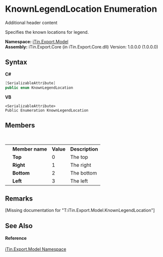 # KnownLegendLocation Enumeration
Additional header content 

Specifies the known locations for legend.

**Namespace:**&nbsp;<a href="N_iTin_Export_Model">iTin.Export.Model</a><br />**Assembly:**&nbsp;iTin.Export.Core (in iTin.Export.Core.dll) Version: 1.0.0.0 (1.0.0.0)

## Syntax

**C#**<br />
``` C#
[SerializableAttribute]
public enum KnownLegendLocation
```

**VB**<br />
``` VB
<SerializableAttribute>
Public Enumeration KnownLegendLocation
```


## Members
&nbsp;<table><tr><th></th><th>Member name</th><th>Value</th><th>Description</th></tr><tr><td /><td target="F:iTin.Export.Model.KnownLegendLocation.Top">**Top**</td><td>0</td><td>The top</td></tr><tr><td /><td target="F:iTin.Export.Model.KnownLegendLocation.Right">**Right**</td><td>1</td><td>The right</td></tr><tr><td /><td target="F:iTin.Export.Model.KnownLegendLocation.Bottom">**Bottom**</td><td>2</td><td>The bottom</td></tr><tr><td /><td target="F:iTin.Export.Model.KnownLegendLocation.Left">**Left**</td><td>3</td><td>The left</td></tr></table>

## Remarks
\[Missing <remarks> documentation for "T:iTin.Export.Model.KnownLegendLocation"\]

## See Also


#### Reference
<a href="N_iTin_Export_Model">iTin.Export.Model Namespace</a><br />